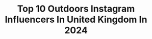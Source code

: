 ---
title: Top 10 Outdoors Instagram Influencers In United Kingdom In 2024
description: >-
  Find top outdoors Instagram influencers in United Kingdom in 2024. Most popular hashtags: #outdoors #adventure #hiking #outdooradventures.
platform: Instagram
hits: 822
text_top: Discover the top-rated Instagram accounts on inBeat.
text_bottom: Our search engine aggregates 822 Instagram influencers like this in United Kingdom for you to pitch.
profiles:
  - username: "annabellebrittle"
    fullname: >-
      Annabelle Brittle-Slater
    bio: >-
      Lover of the Great Outdoors & the Cosy Indoors. If I'm not pole dancing, adventuring or wild swimming, I'm napping with my cats 🦋🍂🥾
    location: "United Kingdom"
    followers: 2925
    engagement: 406
    commentsToLikes: 0.053600
    id: ckaorfh2smz6u0i78t2y9hi4o
    verified: false
    hashtags: "#ballerina, #wildwomen, #everydaymagic, #beaconfell"
  - username: "fitforadventure_"
    fullname: >-
      Sarah Leighton | Fit For Adventure 🌿🌍
    bio: >-
      🏴󠁧󠁢󠁷󠁬󠁳󠁿Wales 🌊Paddle, hike & cycle across countries for charity ⛰Often outdoors 💚Sometimes talk about health & nature 🎥Videos ⤵️
    location: "United Kingdom"
    followers: 59812
    engagement: 426
    commentsToLikes: 0.033662
    id: ck137qi1jcv900i1919j06ayq
    verified: false
    hashtags: "#hikingadventures, #outdoors, #outdoortherapy, #snowdonianationalpark"
  - username: "beingalfiesmumx"
    fullname: >-
      Heather & Alfie
    bio: >-
      Alfie and Mummy taking on one adventure at a time. Contains lots of us outdoors in the rain.
    location: "United Kingdom"
    followers: 14542
    engagement: 742
    commentsToLikes: 0.026601
    id: clln36jx9mbb30j086ingm7el
    verified: false
    hashtags: "#mothersday, #ad, #selfcare, #wowcher"
  - username: "learningthroughplay8"
    fullname: >-
      Amy Powell - Learning&ExploringThroughPlay
    bio: >-
      🇬🇧Amy 🌿Outdoors 🧡Play 🌈Crafts 🛒Shop ✨ Our # - #ourplay2day 🥰 Family run business SHOP WITH US HERE ⤵️
    location: "United Kingdom"
    followers: 115221
    engagement: 630
    commentsToLikes: 0.016720
    id: ck13asa8xrxfb0i191k6wn3m6
    verified: false
    hashtags: "#montessoriathome, #playideas, #kidsactivities, #momlife"
  - username: "gurl_on_the_hill"
    fullname: >-
      LORNA
    bio: >-
      Scottish adventurer. Sharing my love for the outdoors, mountains, trails, forests, oceans, fresh air and fun times. ⛰🥾🧗‍♀️⛺️🛶🏔🏃🏼‍♀️♥️ 🌎
    location: "United Kingdom"
    followers: 9702
    engagement: 337
    commentsToLikes: 0.035929
    id: ckap19z5ktofg0i789jf246zd
    verified: false
    hashtags: "#summer, #scotlandexplore, #vanlife, #multiday"
  - username: "joannashimwell"
    fullname: >-
      Joanna Shimwell
    bio: >-
      My active life outdoors - 🌅 - fitness, fighting depression, feelings + farming @dalefarmphotos @amazedbylight ❤️ & farm life on YOUTUBE
    location: "United Kingdom"
    followers: 119582
    engagement: 323
    commentsToLikes: 0.057130
    id: ck5zlnrzil2fz0i1449x0hbrb
    verified: false
    hashtags: "#outdoorfitness, #peakdistrict, #derbyshire, #mtb"
  - username: "xcarlydaviesx"
    fullname: >-
      Carly Davies
    bio: >-
      Biohacking Mermaid 🏴󠁧󠁢󠁷󠁬󠁳󠁿 South Wales Cold water 🧜‍♀️- Outdoors 🌳 - Fitness 🏋🏼‍♀️ Travel 🌎 💌 xcarlydaviesx@mail.com
    location: "United Kingdom"
    followers: 30386
    engagement: 247
    commentsToLikes: 0.067265
    id: clpcfh5hocjtk0k08ylq7jcom
    verified: false
    hashtags: "#healthandwellness, #outdoortherapy, #waterfallswimming, #outdoorgirl"
  - username: "eva__exploring"
    fullname: >-
      Eva ALONE | Hiking Outdoors Adventure Bushcraft
    bio: >-
      ALONE UK Channel 4 contestant 🐻🍁 founder of @thegrimadventureclub 🪓🛶🥾 left the 9-5 to pursue a life in the outdoors🍃 Book a workshop with me below 🔥⬇️
    location: "United Kingdom"
    followers: 23186
    engagement: 243
    commentsToLikes: 0.019597
    id: clik9aqpcas3g0j08hj8k8to3
    verified: false
    hashtags: "#ukadventures, #aloneuk, #womenoutdoors, #womeninbushcraft"
  - username: "redgate_production"
    fullname: >-
      Jack Redgate / Videographer & Photographer
    bio: >-
      》 UK Based 》 Professional Videographer/Photographer 》 Outdoors Inspired + Adventure Driven 》 Videographer for @robdance_ 》 VNTR Further Rebrand👇🏻
    location: "United Kingdom"
    followers: 58355
    engagement: 236
    commentsToLikes: 0.021553
    id: clleov0extozm0j08g7yncz7f
    verified: false
    hashtags: "#visualsofearth, #dji, #placestosee, #mavic3"
  - username: "tolivetotravel"
    fullname: >-
      Marta Misztal 🇬🇧🇵🇱
    bio: >-
      Everest ‘22 Ama Dablam ‘23 6/7 Seven Summits 🌎 24/48 Crown of Europe 👑 🔜 Kosciuszko 🗻🇦🇺 Outdoors ⛰️ Hiking 🥾 Adventure 🏕️ Travel ✈️ @rappel.clothing
    location: "United Kingdom"
    followers: 101438
    engagement: 218
    commentsToLikes: 0.027713
    id: ck0vx2go8wt7u0i19j8knnrgj
    verified: false
    hashtags: "#highaltitude, #adventure, #hiker, #mountainlife"
---